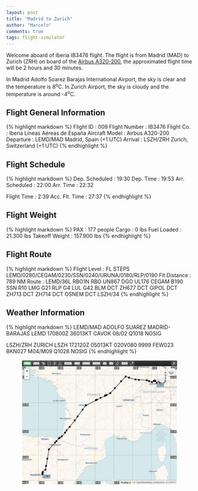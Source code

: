 ```yaml
---
layout: post
title: "Madrid to Zurich"
author: "Marcelo"
comments: true
tags: flight-simulator
---
```

Welcome aboard of Iberia IB3476 flight. The flight is from Madrid (MAD) to Zurich (ZRH) on board of the <a href="https://imgproc.airliners.net/photos/airliners/9/5/6/6318659.jpg?v=v44e2dc69107" target="_blank">Airbus A320-200</a>, the approximated flight time will be 2 hours and 30 minutes.

In Madrid Adolfo Soarez Barajas International Airport, the sky is clear and the temperature is 8<sup>o</sup>C. In Zurich Airport, the sky is cloudy and the temperature is around -4<sup>o</sup>C.

## Flight General Information
{% highlight markdown %}
Flight ID      : 009
Flight Number  : IB3476
Flight Co.     : Iberia Líneas Aéreas de España
Aircraft Model : Airbus A320-200
Departure      : LEMD/MAD Madrid, Spain (+1 UTC)
Arrival        : LSZH/ZRH Zurich, Switzerland (+1 UTC)
{% endhighlight %}

## Flight Schedule
{% highlight markdown %}
Dep. Scheduled : 19:30      Dep. Time : 19:53
Arr. Scheduled : 22:00      Arr. Time : 22:32

Flight Time    :  2:39
Acc. Flt. Time : 27:37
{% endhighlight %}

## Flight Weight
{% highlight markdown %}
PAX            :     177 people
Cargo          :       0 lbs
Fuel Loaded    :  21.300 lbs
Takeoff Weight : 157.900 lbs
{% endhighlight %}

## Flight Route
{% highlight markdown %}
Flight Level   : FL STEPS LEMD/0280/CEGAM/0230/SSN/0240/URUNA/0180/RLP/0190
Flt Distance   : 789 NM
Route          : LEMD/36L RBO1N RBO UN867 DGO UL176 CEGAM B190 SSN R10 LMG G21 RLP G4
                 LUL G42 BLM DCT ZH677 DCT GIPOL DCT ZH713 DCT ZH714 DCT OSNEM DCT
                 LSZH/34
{% endhighlight %}

## Weather Information
{% highlight markdown %}
LEMD/MAD  ADOLFO SUAREZ MADRID-BARAJAS
   LEMD 170800Z 36013KT CAVOK 08/02 Q1018 NOSIG

LSZH/ZRH  ZURICH
   LSZH 172120Z 05013KT 020V080 9999 FEW023 BKN027 M04/M09 Q1028 NOSIG
{% endhighlight %}

<figure align="center">
   <img src="/assets/009.PNG">
</figure>
